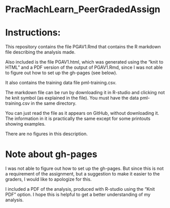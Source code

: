 # PracMachLearn_PeerGradedAssign

# Instructions:

This repository contains the file PGAV1.Rmd that contains the R markdown file describing the analysis made. 

Also included is the file PGAV1.html, which was generated using the “knit to HTML” and a PDF version of the output of PGAV1.Rmd, since I was not able to figure out how to set up the gh-pages (see below).



It also contains the training data file pml-training.csv.

The markdown file can be run by downloading it in R-studio and clicking not he knit symbol (as explained in the file). You must have the data pml-training.csv in the same directory.

You can just read the file as it appears on GitHub, without downloading it. The information in it is practically the same except for some printouts showing examples.

There are no figures in this description.

# Note about gh-pages
I was not able to figure out how to set up the gh-pages. But since this is not a requirement of the assignment, but a suggestion to make it easier to the graders, I would like to apologize for this.

I included a PDF of the analysis, produced with R-studio using the “Knit PDF” option.
I hope this is helpful to get a better understanding of my analysis.

